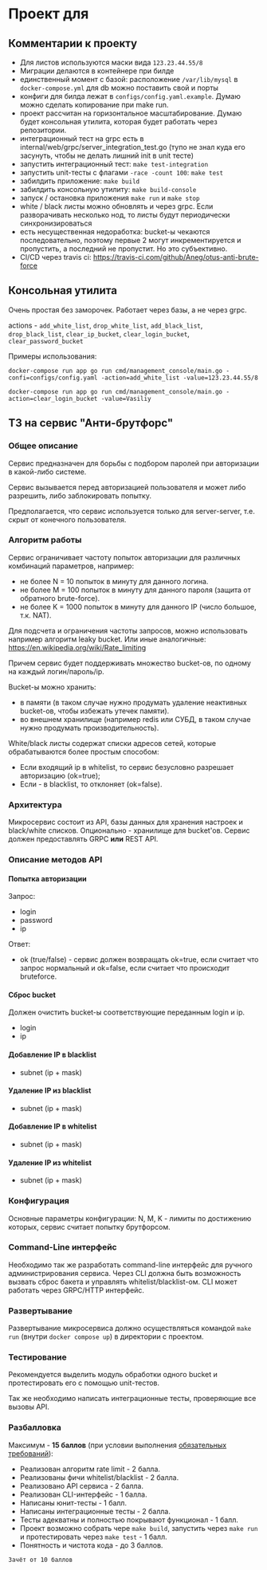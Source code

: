 # Проект для 

## Комментарии к проекту
 
- Для листов используются маски вида `123.23.44.55/8`
- Миграции делаются в контейнере при билде
- единственный момент с базой: расположение `/var/lib/mysql` в  `docker-compose.yml` для db можно поставить свой и порты
- конфиги для билда лежат в `configs/config.yaml.example`. Думаю можно сделать копирование при make run.
- проект рассчитан на горизонтальное масштабирование. Думаю будет консольная утилита, которая будет работать через репозитории.
- интеграционный тест на grpc есть в internal/web/grpc/server_integration_test.go (тупо не знал куда его засунуть, чтобы не делать лишний init в unit тесте)
- запустить интеграционный тест: `make test-integration`
- запустить unit-тесты с флагами `-race -count 100`: `make test`
- забилдить приложение: `make build`
- забилдить консольную утилиту: `make build-console`
- запуск / остановка приложения `make run` и `make stop`
- white / black листы можно обновлять и через grpc. Если разворачивать несколько нод, то листы будут периодически синхронизироваться
- есть несущественная недоработка: bucket-ы чекаются последовательно, поэтому первые 2 могут инкрементируется и пропустить, а последний не пропустит. Но это субъективно.
- CI/CD через travis ci: https://travis-ci.com/github/Aneg/otus-anti-brute-force

## Консольная утилита
Очень простая без заморочек. Работает через базы, а не через grpc. 

actions - `add_white_list`, `drop_white_list`, `add_black_list`, `drop_black_list`, `clear_ip_bucket`, `clear_login_bucket`, `clear_password_bucket`

Примеры использования:

`docker-compose run app go run cmd/management_console/main.go -confi=configs/config.yaml -action=add_white_list -value=123.23.44.55/8`

`docker-compose run app go run cmd/management_console/main.go -action=clear_login_bucket -value=Vasiliy`


## ТЗ на сервис "Анти-брутфорс"

### Общее описание
Сервис предназначен для борьбы с подбором паролей при авторизации в какой-либо системе.

Сервис вызывается перед авторизацией пользователя и может либо разрешить, либо заблокировать попытку.

Предполагается, что сервис используется только для server-server, т.е. скрыт от конечного пользователя.

### Алгоритм работы
Сервис ограничивает частоту попыток авторизации для различных комбинаций параметров, например:
* не более N = 10 попыток в минуту для данного логина.
* не более M = 100 попыток в минуту для данного пароля (защита от обратного brute-force).
* не более K = 1000 попыток в минуту для данного IP (число большое, т.к. NAT).

Для подсчета и ограничения частоты запросов, можно использовать например алгоритм leaky bucket.
Или иные аналогичные: https://en.wikipedia.org/wiki/Rate_limiting

Причем сервис будет поддерживать множество bucket-ов, по одному на каждый логин/пароль/ip.

Bucket-ы можно хранить:
* в памяти (в таком случае нужно продумать удаление неактивных bucket-ов, чтобы избежать утечек памяти).
* во внешнем хранилище (например redis или СУБД, в таком случае нужно продумать производительность).

White/black листы содержат списки адресов сетей, которые обрабатываются более простым способом:
* Если входящий ip в whitelist, то сервис безусловно разрешает авторизацию (ok=true);
* Если - в blacklist, то отклоняет (ok=false).

### Архитектура
Микросервис состоит из API, базы данных для хранения настроек и black/white списков.
Опционально - хранилище для bucket'ов. Сервис должен предоставлять GRPC **или** REST API.

### Описание методов API

#### Попытка авторизации
Запрос:
* login
* password
* ip

Ответ:
* ok (true/false) - сервис должен возвращать ok=true, если считает что запрос нормальный 
и ok=false, если считает что происходит bruteforce.

#### Сброс bucket
Должен очистить bucket-ы соответствующие переданным login и ip.
* login
* ip

#### Добавление IP в blacklist
* subnet (ip + mask)

#### Удаление IP из blacklist
* subnet (ip + mask)

#### Добавление IP в whitelist
* subnet (ip + mask)

#### Удаление IP из whitelist
* subnet (ip + mask)

### Конфигурация
Основные параметры конфигурации: N, M, K - лимиты по достижению которых, сервис считает попытку брутфорсом.

### Command-Line интерфейс
Необходимо так же разработать command-line интерфейс для ручного администрирования сервиса.
Через CLI должна быть возможность вызвать сброс бакета и управлять whitelist/blacklist-ом.
CLI может работать через GRPC/HTTP интерфейс.

### Развертывание
Развертывание микросервиса должно осуществляться командой `make run` (внутри `docker compose up`)
в директории с проектом.

### Тестирование
Рекомендуется выделить модуль обработки одного bucket и протестировать его с помощью unit-тестов.

Так же необходимо написать интеграционные тесты, проверяющие все вызовы API.

### Разбалловка
Максимум - **15 баллов**
(при условии выполнения [обязательных требований](./README.md)):

* Реализован алгоритм rate limit - 2 балла.
* Реализованы фичи whitelist/blacklist - 2 балла.
* Реализовано API сервиса - 2 балла.
* Реализован CLI-интерфейс - 1 балла.
* Написаны юнит-тесты - 1 балл.
* Написаны интеграционные тесты - 2 балла.
* Тесты адекватны и полностью покрывают функционал - 1 балл.
* Проект возможно собрать чере `make build`, запустить через `make run`
  и протестировать через `make test` - 1 балл.
* Понятность и чистота кода - до 3 баллов.

`Зачёт от 10 баллов`